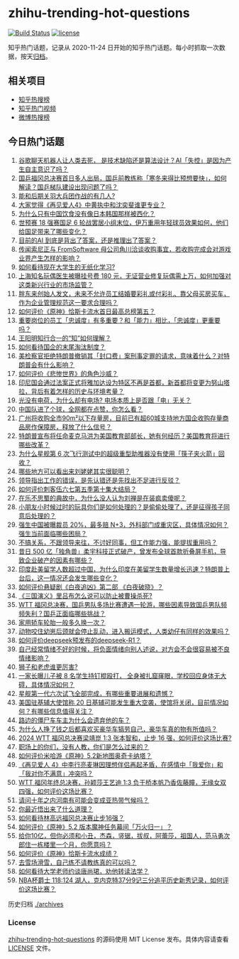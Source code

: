 # zhihu-trending-hot-questions

[![Build Status](https://github.com/justjavac/zhihu-trending-hot-questions/workflows/ci/badge.svg?branch=master)](https://github.com/justjavac/zhihu-trending-hot-questions/actions)
[![license](https://img.shields.io/github/license/justjavac/zhihu-trending-hot-questions)](https://github.com/justjavac/zhihu-trending-hot-questions/blob/master/LICENSE)

知乎热门话题，记录从 2020-11-24
日开始的知乎热门话题。每小时抓取一次数据，按天[归档](./archives)。

## 相关项目

- [知乎热搜榜](https://github.com/justjavac/zhihu-trending-top-search)
- [知乎热门视频](https://github.com/justjavac/zhihu-trending-hot-video)
- [微博热搜榜](https://github.com/justjavac/weibo-trending-hot-search)

## 今日热门话题

<!-- BEGIN -->
<!-- 最后更新时间 Thu Nov 21 2024 11:20:09 GMT+0800 (China Standard Time) -->

1. [谷歌聊天机器人让人类去死， 是技术缺陷还是算法设计？AI「失控」是因为产生自主意识了吗？](https://www.zhihu.com/question/4573321746)
1. [国乒福冈总决赛首日多人出局，国乒前教练称「寒冬来得比预想要快」，如何解读？国乒梯队建设出现问题了吗？](https://www.zhihu.com/question/4710543037)
1. [能和后期关羽大兵团作战的有几人?](https://www.zhihu.com/question/4435169586)
1. [大家觉得《再见爱人4》中黄执中和沈奕斐谁更专业？](https://www.zhihu.com/question/2932471414)
1. [为什么只有中国饮食没有像日本韩国那样被西化？](https://www.zhihu.com/question/658805757)
1. [世预赛 18 强赛国足 6 轮战罢居小组末位，伊万重用年轻球员效果如何，他们给国足带来了哪些变化？](https://www.zhihu.com/question/4631572119)
1. [目前的AI 到底是背出了答案，还是推理出了答案？](https://www.zhihu.com/question/1143876179)
1. [传闻索尼正与 FromSoftware 母公司角川洽谈收购事宜，若收购完成会对游戏业界产生怎样的影响？](https://www.zhihu.com/question/4576102535)
1. [如何看待现在大学生的无纸化学习?](https://www.zhihu.com/question/426777523)
1. [上海知名玩偶医生被曝挂号费 180 元，无证营业修复玩偶需上万，如何加强对这类新兴行业的市场监管？](https://www.zhihu.com/question/4660800293)
1. [胖东来创始人发文，未来不允许员工结婚要彩礼或付彩礼、靠父母买房买车，作为企业管理规范这一要求合理吗？](https://www.zhihu.com/question/4682858081)
1. [如何评价《原神》恰斯卡流水首日最高总榜第五？](https://www.zhihu.com/question/4711157808)
1. [重要岗位的员工「忠诚度」有多重要？和「能力」相比，「忠诚度」更重要吗？](https://www.zhihu.com/question/1676294696)
1. [王阳明知行合一的“知”如何理解？](https://www.zhihu.com/question/4190601163)
1. [如何看待国企的末尾淘汰制度？](https://www.zhihu.com/question/692038920)
1. [美检察官拒绝特朗普撤销其「封口费」案刑事定罪的请求，意味着什么？对特朗普会有什么影响？](https://www.zhihu.com/question/4628774027)
1. [如何评价《悲惨世界》的角色沙威？](https://www.zhihu.com/question/50245826)
1. [印尼国会通过法案正式将雅加达设为特区不再是首都，新首都将变更为努山塔拉，背后有着怎样的历史与环境考量？](https://www.zhihu.com/question/4595889579)
1. [光没有电荷，为什么却有电场? 电场本质上是否跟「电」无关？](https://www.zhihu.com/question/4556573086)
1. [中国队进了个球，全网都在点赞，你怎么看？](https://www.zhihu.com/question/4620330363)
1. [广州将收购全市90m²以下存量房，目前已有超60城支持地方国企收购存量商品房作保障房，释放了什么信号？](https://www.zhihu.com/question/4598642951)
1. [特朗普宣布将任命麦克马洪为美国教育部部长，她有何经历？美国教育将进行哪些改革？](https://www.zhihu.com/question/4633886940)
1. [为什么星舰第 6 次飞行测试中的超级重型助推器没有使用「筷子夹火箭」回收？](https://www.zhihu.com/question/4623161023)
1. [哪些地方可以看出来刘姥姥其实很聪明？](https://www.zhihu.com/question/661067702)
1. [领导指出工作的错误，是先认错还是先找出不足进行反驳？](https://www.zhihu.com/question/4492125762)
1. [如何评价刺客伍六七第五季第十集大结局？](https://www.zhihu.com/question/4652908783)
1. [在乐不思蜀的典故中，为什么没人认为刘禅是在装疯卖傻呢？](https://www.zhihu.com/question/34280900)
1. [小朋友小时候过时的玩具你们是如何处理的？是偷偷处理了，还是征得孩子同意后处理的？](https://www.zhihu.com/question/4503420305)
1. [强生中国被曝裁员 20%，最多赔 N+3，外科部门成重灾区，具体情况如何？强生当前面临哪些困局？](https://www.zhihu.com/question/4518462094)
1. [不搞关系，不跟领导来往，不讨好同事，但工作能力强，能提拔重用吗？](https://www.zhihu.com/question/4444625609)
1. [昔日 500 亿「独角兽」柔宇科技正式破产，曾发布全球首款折叠屏手机，导致企业破产的因素有哪些？](https://www.zhihu.com/question/4598631472)
1. [印度赴美留学人数超过中国，为什么印度在美留学生数量增长迅速？特朗普上台后，这一情况还会发生哪些变化？](https://www.zhihu.com/question/4571472271)
1. [如何评价悬疑剧《白夜追凶》第二部 《白夜破晓》？](https://www.zhihu.com/question/4612080123)
1. [《三国演义》里吕布怎么说可以防止被曹操杀死?](https://www.zhihu.com/question/3827905562)
1. [WTT 福冈总决赛，国乒男队多场比赛遭遇一轮游，哪些因素导致国乒男队频频失利？国乒正面临哪些挑战？](https://www.zhihu.com/question/4690737029)
1. [家用轿车轮胎一般多久换一次？](https://www.zhihu.com/question/667993576)
1. [动物咬住幼崽后颈就会停止乱动，进入搬运模式，人类幼仔有同样的效果吗？](https://www.zhihu.com/question/4156747225)
1. [如何评价deepseek预发布的deepseek-R1？](https://www.zhihu.com/question/4689435060)
1. [自己经常情绪不好的时候，将负面情绪向别人述说，对方会不会很容易被不良情绪影响？](https://www.zhihu.com/question/3087094962)
1. [狮子和老虎谁更厉害?](https://www.zhihu.com/question/353258241)
1. [一家长曝儿子被 8 名学生持钉棍殴打， 全身被扎窟窿眼，学校回应身体无大碍，具体情况如何？](https://www.zhihu.com/question/4458687991)
1. [星舰第一代六次试飞全部完成，有哪些重要进展和遗憾？](https://www.zhihu.com/question/4623834326)
1. [美国驻基辅大使馆称 20 日基辅可能发生重大空袭，使馆将关闭，目前情况如何？有哪些信息值得关注？](https://www.zhihu.com/question/4653347779)
1. [路边的僵尸车车主为什么会遗弃他的车？](https://www.zhihu.com/question/639885177)
1. [为什么人挣了钱之后都喜欢买豪华车犒劳自己，豪华车真的物有所值吗？](https://www.zhihu.com/question/4636399719)
1. [2024 WTT 福冈总决赛梁靖崑 1:3 张本智和，止步 16 强，如何评价这场比赛?](https://www.zhihu.com/question/4680478553)
1. [职场上的你们，没有人教，你们是怎么过来的？](https://www.zhihu.com/question/4295147913)
1. [如何评价米哈游《原神》5.2新地图奥奇卡纳塔？](https://www.zhihu.com/question/4649092001)
1. [《再见爱人 4》中李行亮麦琳因理想伴侣再起矛盾，在感情中「我爱你」和「我对你不满意」冲突吗？](https://www.zhihu.com/question/4228692904)
1. [WTT 福冈年终总决赛，孙颖莎王艺迪 1:3 负于桥本帆乃香佐藤瞳，无缘女双四强，如何评价这场比赛？](https://www.zhihu.com/question/4688636017)
1. [请问十年之内河南有可能会变成亚热带气候吗？](https://www.zhihu.com/question/664683973)
1. [你最近悟出来了什么道理？](https://www.zhihu.com/question/667564273)
1. [如何看待林高远福冈总决赛止步16强？](https://www.zhihu.com/question/4659518884)
1. [如何评价《原神》5.2 版本魔神任务幕间「万火归一」？](https://www.zhihu.com/question/4651761264)
1. [给你10亿，但你必须和小丑，杰森，竖锯，拔叔，阿蕾莎，祖国人，范马勇次郎住一栋楼里一个月，你愿意吗？](https://www.zhihu.com/question/4039200685)
1. [如何评价《原神》恰斯卡流水成绩？](https://www.zhihu.com/question/4667049292)
1. [去雪场滑雪，自己练不请教练真的可以吗？](https://www.zhihu.com/question/4489846959)
1. [如何看待大学老师约谈唐尚珺，劝他转读法学？](https://www.zhihu.com/question/4405863003)
1. [NBA杯爵士 118:124 湖人，克内克特37分9记三分追平历史新秀记录，如何评价这场比赛？](https://www.zhihu.com/question/4637330766)

<!-- END -->

历史归档 [./archives](./archives)

### License

[zhihu-trending-hot-questions](https://github.com/justjavac/zhihu-trending-hot-questions)
的源码使用 MIT License 发布。具体内容请查看 [LICENSE](./LICENSE) 文件。
